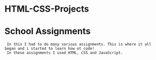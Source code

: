 # HTML-CSS-Projects
  # School Assignments
     In this I had to do many various assignments. This is where it all began and i started to learn how ot code!
     In these assignments I used HTML, CSS and JavaScript.
